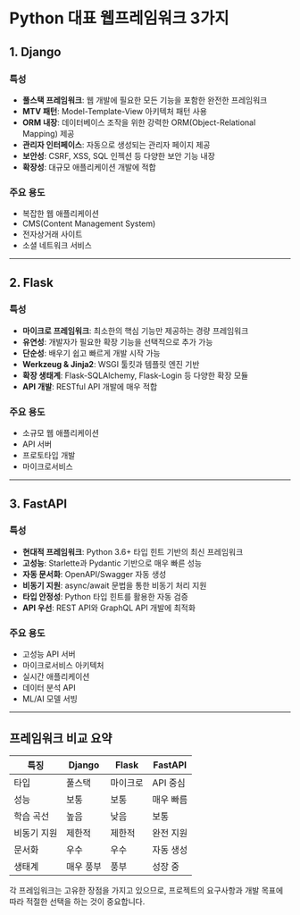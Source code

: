 # Python 대표 웹프레임워크 3가지

## 1. Django

### 특성
- **풀스택 프레임워크**: 웹 개발에 필요한 모든 기능을 포함한 완전한 프레임워크
- **MTV 패턴**: Model-Template-View 아키텍처 패턴 사용
- **ORM 내장**: 데이터베이스 조작을 위한 강력한 ORM(Object-Relational Mapping) 제공
- **관리자 인터페이스**: 자동으로 생성되는 관리자 페이지 제공
- **보안성**: CSRF, XSS, SQL 인젝션 등 다양한 보안 기능 내장
- **확장성**: 대규모 애플리케이션 개발에 적합

### 주요 용도
- 복잡한 웹 애플리케이션
- CMS(Content Management System)
- 전자상거래 사이트
- 소셜 네트워크 서비스

---

## 2. Flask

### 특성
- **마이크로 프레임워크**: 최소한의 핵심 기능만 제공하는 경량 프레임워크
- **유연성**: 개발자가 필요한 확장 기능을 선택적으로 추가 가능
- **단순성**: 배우기 쉽고 빠르게 개발 시작 가능
- **Werkzeug & Jinja2**: WSGI 툴킷과 템플릿 엔진 기반
- **확장 생태계**: Flask-SQLAlchemy, Flask-Login 등 다양한 확장 모듈
- **API 개발**: RESTful API 개발에 매우 적합

### 주요 용도
- 소규모 웹 애플리케이션
- API 서버
- 프로토타입 개발
- 마이크로서비스

---

## 3. FastAPI

### 특성
- **현대적 프레임워크**: Python 3.6+ 타입 힌트 기반의 최신 프레임워크
- **고성능**: Starlette과 Pydantic 기반으로 매우 빠른 성능
- **자동 문서화**: OpenAPI/Swagger 자동 생성
- **비동기 지원**: async/await 문법을 통한 비동기 처리 지원
- **타입 안정성**: Python 타입 힌트를 활용한 자동 검증
- **API 우선**: REST API와 GraphQL API 개발에 최적화

### 주요 용도
- 고성능 API 서버
- 마이크로서비스 아키텍처
- 실시간 애플리케이션
- 데이터 분석 API
- ML/AI 모델 서빙

---

## 프레임워크 비교 요약

| 특징 | Django | Flask | FastAPI |
|------|--------|-------|---------|
| 타입 | 풀스택 | 마이크로 | API 중심 |
| 성능 | 보통 | 보통 | 매우 빠름 |
| 학습 곡선 | 높음 | 낮음 | 보통 |
| 비동기 지원 | 제한적 | 제한적 | 완전 지원 |
| 문서화 | 우수 | 우수 | 자동 생성 |
| 생태계 | 매우 풍부 | 풍부 | 성장 중 |

각 프레임워크는 고유한 장점을 가지고 있으므로, 프로젝트의 요구사항과 개발 목표에 따라 적절한 선택을 하는 것이 중요합니다.
